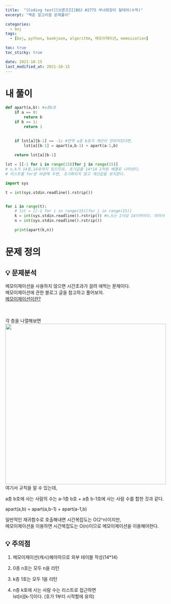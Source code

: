 ```yaml
---
title:  "[Coding test][브론즈II]BOJ #2775 부녀회장이 될테야(수학)"
excerpt: "백준 알고리즘 문제풀이"

categories:
  - boj
tags:
  - [boj, python, baekjoon, algorithm, 메모이제이션, memoization]

toc: true
toc_sticky: true

date: 2021-10-15
last_modified_at: 2021-10-15
---
```



# 내 풀이
```python
def apart(a,b): #a층b호
    if a == 0:
        return b
    if b == 1:
        return 1

        
    if lst[a][b-1] == -1: #만약 a층 b호가 계산이 안되어있다면,
        lst[a][b-1] = apart(a,b-1) + apart(a-1,b)
        
    return lst[a][b-1]

lst = [[-1 for i in range(15)]for j in range(15)] 
# n,k가 14층,14호까지 있으므로, 초기값을 14*14 2차원 배열로 나타낸다.
# 리스트를 for문 바깥에 두면, 초기화되지 않고 계산값을 유지한다.

import sys

t = int(sys.stdin.readline().rstrip())


for i in range(t):
    # lst = [[-1 for i in range(15)]for j in range(15)]
    k = int(sys.stdin.readline().rstrip()) #n,k는 1이상 14이하이다. 따라서 최대 14층, 14호까지 있다.
    n = int(sys.stdin.readline().rstrip()) 

    print(apart(k,n))

```
# 문제 정의

## 💡 문제분석
메모이제이션을 사용하지 않으면 시간초과가 걸려 애먹는 문제이다.  
메모이제이션에 관한 블로그 글을 참고하고 풀어보자.  
[메모이제이션이란?]("https://koreanddinghwan.github.io/lightbig/algorithm/memoization/")  

<br><br>
각 층을 나열해보면  
<img src="https://user-images.githubusercontent.com/76278794/137518736-69480449-3e29-48de-b947-76832ef7ceea.jpeg" width="500">  
여기서 규칙을 알 수 있는데,  

a층 b호에 사는 사람의 수는 a-1층 b호 + a층 b-1호에 사는 사람 수를 합한 것과 같다.  

apart(a,b) = apart(a,b-1) + apart(a-1,b) 

일반적인 재귀함수로 호출해내면 시간복잡도는 O(2^n)이지만,  
메모이제이션을 이용하면 시간복잡도는 O(n)이므로 메모이제이션을 이용해야한다.  

## 💡 주의점

1. 메모이제이션(캐시)해야하므로 외부 테이블 작성(14*14)

2. 0층 n호는 모두 n을 리턴

3. k층 1호는 모두 1을 리턴

4. n층 k호에 사는 사람 수는 리스트로 접근하면   
lst[n][k-1]이다. (호가 1부터 시작함에 유의)













